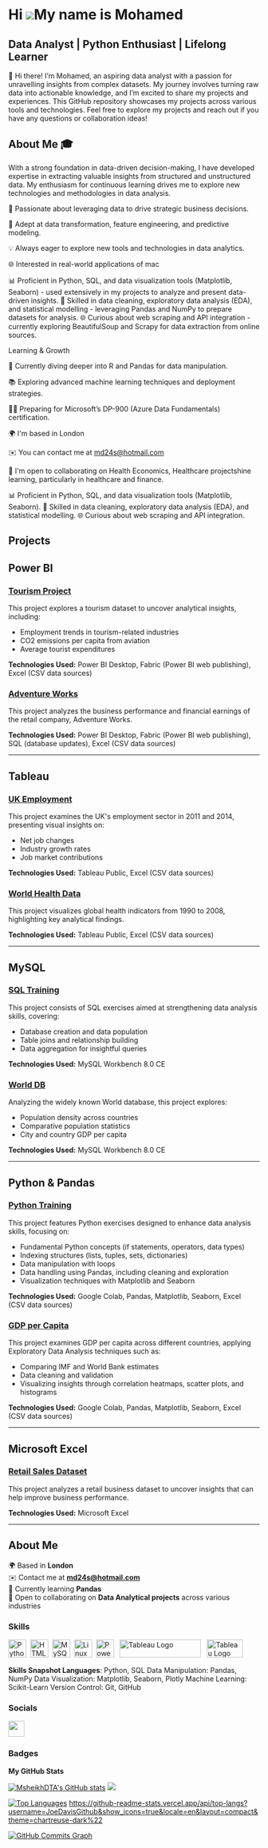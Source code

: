 Hi ![](https://user-images.githubusercontent.com/18350557/176309783-0785949b-9127-417c-8b55-ab5a4333674e.gif)My name is Mohamed
===========================================================================================================================

Data Analyst | Python Enthusiast | Lifelong Learner
---------------------------------------------------


👋 Hi there! I’m Mohamed, an aspiring data analyst with a passion for unravelling insights from complex datasets. My journey involves turning raw data into actionable knowledge, and I’m excited to share my projects and experiences. This GitHub repository showcases my projects across various tools and technologies. Feel free to explore my projects and reach out if you have any questions or collaboration ideas!

## About Me 🎓 

With a strong foundation in data-driven decision-making, I have developed expertise in extracting valuable insights from structured and unstructured data. My enthusiasm for continuous learning drives me to explore new technologies and methodologies in data analysis.

🌟 Passionate about leveraging data to drive strategic business decisions.

🔄 Adept at data transformation, feature engineering, and predictive modeling.

💡 Always eager to explore new tools and technologies in data analytics.

🌐 Interested in real-world applications of mac

📊 Proficient in Python, SQL, and data visualization tools (Matplotlib, Seaborn) - used extensively in my projects to analyze and present data-driven insights. 
🧩 Skilled in data cleaning, exploratory data analysis (EDA), and statistical modelling - leveraging Pandas and NumPy to prepare datasets for analysis. 
🌐 Curious about web scraping and API integration - currently exploring BeautifulSoup and Scrapy for data extraction from online sources.

Learning & Growth

🧠 Currently diving deeper into R and Pandas for data manipulation.

📚 Exploring advanced machine learning techniques and deployment strategies.

🧑‍🎓 Preparing for Microsoft’s DP-900 (Azure Data Fundamentals) certification.

🌍 I'm based in London

✉️ You can contact me at md24s@hotmail.com

🤝 I'm open to collaborating on Health Economics, Healthcare projectshine learning, particularly in healthcare and finance.

📊 Proficient in Python, SQL, and data visualization tools (Matplotlib, Seaborn). 
🧩 Skilled in data cleaning, exploratory data analysis (EDA), and statistical modelling. 
🌐 Curious about web scraping and API integration. 

## Projects



## Power BI

### [Tourism Project](https://github.com/MsheikhDTA/PowerBi---Tourism-project)  
This project explores a tourism dataset to uncover analytical insights, including:  
- Employment trends in tourism-related industries  
- CO2 emissions per capita from aviation  
- Average tourist expenditures  

**Technologies Used:** Power BI Desktop, Fabric (Power BI web publishing), Excel (CSV data sources)  

### [Adventure Works](https://github.com/MsheikhDTA/PowerBi---Adventure-Works)
This project analyzes the business performance and financial earnings of the retail company, Adventure Works.  

**Technologies Used:** Power BI Desktop, Fabric (Power BI web publishing), SQL (database updates), Excel (CSV data sources)  

---

## Tableau  

### [UK Employment](https://github.com/MsheikhDTA/Tableau---UK-Employment)  
This project examines the UK's employment sector in 2011 and 2014, presenting visual insights on:  
- Net job changes  
- Industry growth rates  
- Job market contributions  

**Technologies Used:** Tableau Public, Excel (CSV data sources)  

### [World Health Data](https://github.com/MsheikhDTA/Tableau---World-Health-Data)
This project visualizes global health indicators from 1990 to 2008, highlighting key analytical findings.  

**Technologies Used:** Tableau Public, Excel (CSV data sources)  

---

## MySQL  

### [SQL Training](YOUR_PROJECT_LINK)  
This project consists of SQL exercises aimed at strengthening data analysis skills, covering:  
- Database creation and data population  
- Table joins and relationship building  
- Data aggregation for insightful queries  

**Technologies Used:** MySQL Workbench 8.0 CE  

### [World DB](YOUR_PROJECT_LINK)  
Analyzing the widely known World database, this project explores:  
- Population density across countries  
- Comparative population statistics  
- City and country GDP per capita  

**Technologies Used:** MySQL Workbench 8.0 CE  

---

## Python & Pandas  

### [Python Training](YOUR_PROJECT_LINK)  
This project features Python exercises designed to enhance data analysis skills, focusing on:  
- Fundamental Python concepts (if statements, operators, data types)  
- Indexing structures (lists, tuples, sets, dictionaries)  
- Data manipulation with loops  
- Data handling using Pandas, including cleaning and exploration  
- Visualization techniques with Matplotlib and Seaborn  

**Technologies Used:** Google Colab, Pandas, Matplotlib, Seaborn, Excel (CSV data sources)  

### [GDP per Capita](YOUR_PROJECT_LINK)  
This project examines GDP per capita across different countries, applying Exploratory Data Analysis techniques such as:  
- Comparing IMF and World Bank estimates  
- Data cleaning and validation  
- Visualizing insights through correlation heatmaps, scatter plots, and histograms  

**Technologies Used:** Google Colab, Pandas, Matplotlib, Seaborn, Excel (CSV data sources)  

---

## Microsoft Excel  

### [Retail Sales Dataset](https://github.com/MsheikhDTA/Excel---Retail)  
This project analyzes a retail business dataset to uncover insights that can help improve business performance.  

**Technologies Used:** Microsoft Excel  

---

## About Me  

🌍 Based in **London**  
✉️ Contact me at **md24s@hotmail.com**  
🧠 Currently learning **Pandas**  
🤝 Open to collaborating on **Data Analytical projects** across various industries

### Skills


<p align="left">
<a href="https://www.python.org/" target="_blank" rel="noreferrer"><img src="https://raw.githubusercontent.com/danielcranney/readme-generator/main/public/icons/skills/python-colored.svg" width="36" height="36" alt="Python" /></a>&nbsp;&nbsp;<a href="https://developer.mozilla.org/en-US/docs/Glossary/HTML5" target="_blank" rel="noreferrer"><img src="https://raw.githubusercontent.com/danielcranney/readme-generator/main/public/icons/skills/html5-colored.svg" width="36" height="36" alt="HTML5" /></a>&nbsp;&nbsp;<a href="https://www.mysql.com/" target="_blank" rel="noreferrer"><img src="https://raw.githubusercontent.com/danielcranney/readme-generator/main/public/icons/skills/mysql-colored.svg" width="36" height="36" alt="MySQL" /></a>&nbsp;&nbsp;<a href="https://www.linux.org" target="_blank" rel="noreferrer"><img src="https://raw.githubusercontent.com/danielcranney/readme-generator/main/public/icons/skills/linux-colored.svg" width="36" height="36" alt="Linux" /></a>&nbsp;&nbsp;<a href="https://app.powerbi.com/" target="_blank" rel="noreferrer"><img src="https://cdn.worldvectorlogo.com/logos/power-bi.svg" width="36" height="36" alt="PowerBI" /></a>&nbsp;&nbsp;
   <a href="https://tableau.com/" target="_blank" rel="noreferrer; return false;"><img src="https://raw.githubusercontent.com/gilbarbara/logos/main/logos/tableau.svg" width="163" height="36" alt="Tableau Logo" /></a>&nbsp;&nbsp; <a href="https://www.microsoft.com/en-us/microsoft-365/excel" target="_blank" rel="noreferrer; return false;"><img src="https://img.icons8.com/color/48/microsoft-excel-2019--v1.png" width="72" height="36" alt="Tableau Logo" /></a>&nbsp;&nbsp;

</p>

**Skills Snapshot Languages**: Python, SQL Data Manipulation: Pandas, NumPy Data Visualization: Matplotlib, Seaborn, Plotly Machine Learning: Scikit-Learn Version Control: Git, GitHub

### Socials

<p align="left"> <a href="https://www.github.com/Ali06112023" target="_blank" rel="noreferrer"> <picture> <source media="(prefers-color-scheme: dark)" srcset="https://raw.githubusercontent.com/danielcranney/readme-generator/main/public/icons/socials/github-dark.svg" /> <source media="(prefers-color-scheme: light)" srcset="https://raw.githubusercontent.com/danielcranney/readme-generator/main/public/icons/socials/github.svg" /> <img src="https://raw.githubusercontent.com/danielcranney/readme-generator/main/public/icons/socials/github.svg" width="32" height="32" /> </picture> </a></p>

### Badges

<b>My GitHub Stats</b>

<a href="http://www.github.com/MsheikhDTA"><img src="https://github-readme-stats.vercel.app/api?username=MsheikhDTA&show_icons=true&hide=&count_private=true&title_color=0891b2&text_color=ffffff&icon_color=0891b2&bg_color=1c1917&hide_border=true&show_icons=true" alt="MsheikhDTA's GitHub stats" /></a>
<a href="http://www.github.com/MsheikhDTA"><img src="https://github-readme-streak-stats.herokuapp.com/?user=Ali06112023&stroke=ffffff&background=1c1917&ring=0891b2&fire=0891b2&currStreakNum=ffffff&currStreakLabel=0891b2&sideNums=ffffff&sideLabels=ffffff&dates=ffffff&hide_border=true" /></a>

<a href="https://github.com/MsheikhDTA" align="left"><img src="https://github-readme-stats.vercel.app/api/top-langs?username=MsheikhDTA&show_icons=true&locale=en&layout=compact&theme=chartreuse-dark%22" alt="Top Languages" /></a>
https://github-readme-stats.vercel.app/api/top-langs?username=JoeDavisGithub&show_icons=true&locale=en&layout=compact&theme=chartreuse-dark%22

<a href="http://www.github.com/MsheikhDTA"><img src="https://github-readme-activity-graph.cyclic.app/graph?username=MsheikhDTA&bg_color=1c1917&color=ffffff&line=0891b2&point=ffffff&area_color=1c1917&area=true&hide_border=true&custom_title=GitHub%20Commits%20Graph" alt="GitHub Commits Graph" /></a>
